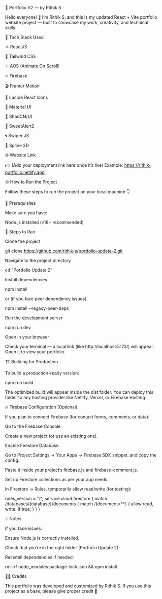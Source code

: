 💼 Portfolio V2 — by Rithik S

Hello everyone! 👋
I’m Rithik S, and this is my updated React + Vite portfolio website project — built to showcase my work, creativity, and technical skills.

🧠 Tech Stack Used

⚛️ ReactJS

🎨 Tailwind CSS

✨ AOS (Animate On Scroll)

🔥 Firebase

🎬 Framer Motion

💎 Lucide React Icons

🧩 Material UI

🧠 ShadCN/UI

💫 SweetAlert2

🌀 Swiper JS

🎥 Spline 3D

🌐 Website Link

👉 (Add your deployment link here once it’s live)
Example:
https://rithik-portfolio.netlify.app

⚙️ How to Run the Project

Follow these steps to run the project on your local machine 👇

🧩 Prerequisites

Make sure you have:

Node.js
 installed (v18+ recommended)

🚀 Steps to Run

Clone the project

git clone https://github.com/rithik-s/portfolio-update-2.git


Navigate to the project directory

cd "Portfolio Update 2"


Install dependencies

npm install


or (if you face peer dependency issues):

npm install --legacy-peer-deps


Run the development server

npm run dev


Open in your browser

Check your terminal — a local link (like http://localhost:5173/) will appear.
Open it to view your portfolio.

🏗️ Building for Production

To build a production-ready version:

npm run build


The optimized build will appear inside the dist folder.
You can deploy this folder to any hosting provider like Netlify, Vercel, or Firebase Hosting.

🔥 Firebase Configuration (Optional)

If you plan to connect Firebase (for contact forms, comments, or data):

Go to the Firebase Console
.

Create a new project (or use an existing one).

Enable Firestore Database.

Go to Project Settings → Your Apps → Firebase SDK snippet, and copy the config.

Paste it inside your project’s firebase.js and firebase-comment.js.

Set up Firestore collections as per your app needs.

In Firestore → Rules, temporarily allow read/write (for testing):

rules_version = '2';
service cloud.firestore {
  match /databases/{database}/documents {
    match /{document=**} {
      allow read, write: if true;
    }
  }
}

💡 Notes

If you face issues:

Ensure Node.js is correctly installed.

Check that you’re in the right folder (Portfolio Update 2).

Reinstall dependencies if needed:

rm -rf node_modules package-lock.json && npm install

🧑‍💻 Credits

This portfolio was developed and customized by Rithik S.
If you use this project as a base, please give proper credit 🙏

